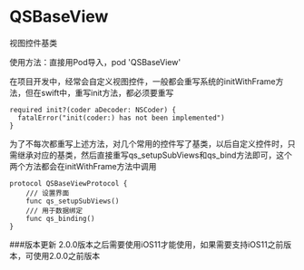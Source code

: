 # QSBaseView
视图控件基类

使用方法：直接用Pod导入，pod 'QSBaseView'

在项目开发中，经常会自定义视图控件，一般都会重写系统的initWithFrame方法，但在swift中，重写init方法，都必须要重写
```
required init?(coder aDecoder: NSCoder) {
  fatalError("init(coder:) has not been implemented")
}
```
为了不每次都重写上述方法，对几个常用的控件写了基类，以后自定义控件时，只需继承对应的基类，然后直接重写qs_setupSubViews和qs_bind方法即可，这个两个方法都会在initWithFrame方法中调用

```
protocol QSBaseViewProtocol {
    /// 设置界面
    func qs_setupSubViews()
    /// 用于数据绑定
    func qs_binding()
}
```

###版本更新
2.0.0版本之后需要使用iOS11才能使用，如果需要支持iOS11之前版本，可使用2.0.0之前版本
